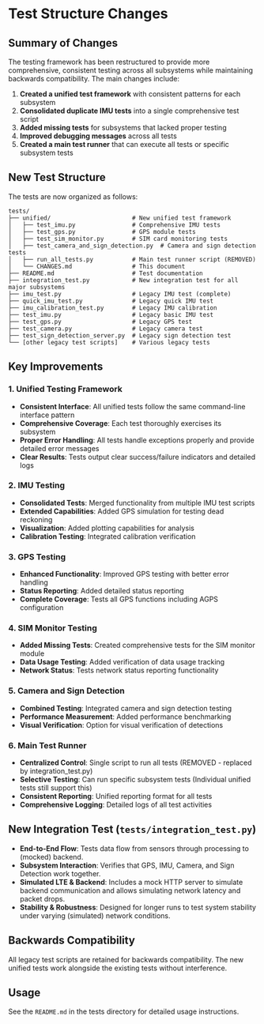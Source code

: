 # Test Structure Changes

## Summary of Changes

The testing framework has been restructured to provide more comprehensive, consistent testing across all subsystems while maintaining backwards compatibility. The main changes include:

1. **Created a unified test framework** with consistent patterns for each subsystem
2. **Consolidated duplicate IMU tests** into a single comprehensive test script
3. **Added missing tests** for subsystems that lacked proper testing
4. **Improved debugging messages** across all tests
5. **Created a main test runner** that can execute all tests or specific subsystem tests

## New Test Structure

The tests are now organized as follows:

```
tests/
├── unified/                       # New unified test framework
│   ├── test_imu.py                # Comprehensive IMU tests
│   ├── test_gps.py                # GPS module tests
│   ├── test_sim_monitor.py        # SIM card monitoring tests
│   ├── test_camera_and_sign_detection.py  # Camera and sign detection tests
│   ├── run_all_tests.py           # Main test runner script (REMOVED)
│   └── CHANGES.md                 # This document
├── README.md                      # Test documentation
├── integration_test.py            # New integration test for all major subsystems
├── imu_test.py                    # Legacy IMU test (complete)
├── quick_imu_test.py              # Legacy quick IMU test
├── imu_calibration_test.py        # Legacy IMU calibration
├── test_imu.py                    # Legacy basic IMU test
├── test_gps.py                    # Legacy GPS test
├── test_camera.py                 # Legacy camera test
├── test_sign_detection_server.py  # Legacy sign detection test
└── [other legacy test scripts]    # Various legacy tests
```

## Key Improvements

### 1. Unified Testing Framework

- **Consistent Interface**: All unified tests follow the same command-line interface pattern
- **Comprehensive Coverage**: Each test thoroughly exercises its subsystem
- **Proper Error Handling**: All tests handle exceptions properly and provide detailed error messages
- **Clear Results**: Tests output clear success/failure indicators and detailed logs

### 2. IMU Testing

- **Consolidated Tests**: Merged functionality from multiple IMU test scripts
- **Extended Capabilities**: Added GPS simulation for testing dead reckoning
- **Visualization**: Added plotting capabilities for analysis
- **Calibration Testing**: Integrated calibration verification

### 3. GPS Testing

- **Enhanced Functionality**: Improved GPS testing with better error handling
- **Status Reporting**: Added detailed status reporting
- **Complete Coverage**: Tests all GPS functions including AGPS configuration

### 4. SIM Monitor Testing

- **Added Missing Tests**: Created comprehensive tests for the SIM monitor module
- **Data Usage Testing**: Added verification of data usage tracking
- **Network Status**: Tests network status reporting functionality

### 5. Camera and Sign Detection

- **Combined Testing**: Integrated camera and sign detection testing
- **Performance Measurement**: Added performance benchmarking
- **Visual Verification**: Option for visual verification of detections

### 6. Main Test Runner

- **Centralized Control**: Single script to run all tests (REMOVED - replaced by integration_test.py)
- **Selective Testing**: Can run specific subsystem tests (Individual unified tests still support this)
- **Consistent Reporting**: Unified reporting format for all tests
- **Comprehensive Logging**: Detailed logs of all test activities

## New Integration Test (`tests/integration_test.py`)

- **End-to-End Flow**: Tests data flow from sensors through processing to (mocked) backend.
- **Subsystem Interaction**: Verifies that GPS, IMU, Camera, and Sign Detection work together.
- **Simulated LTE & Backend**: Includes a mock HTTP server to simulate backend communication and allows simulating network latency and packet drops.
- **Stability & Robustness**: Designed for longer runs to test system stability under varying (simulated) network conditions.

## Backwards Compatibility

All legacy test scripts are retained for backwards compatibility. The new unified tests work alongside the existing tests without interference.

## Usage

See the `README.md` in the tests directory for detailed usage instructions. 